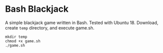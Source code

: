 # Bash Blackjack

A simple blackjack game written in Bash. Tested with Ubuntu 18. Download, create `temp` directory, and execute game.sh.

```
mkdir temp
chmod +x game.sh
./game.sh
```
